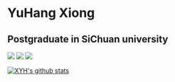 # YuHang Xiong

## Postgraduate in SiChuan university
![](https://img.shields.io/badge/language-C++-orange.svg?style=flat&logo=smart&logoColor=ffffff)
![](https://img.shields.io/badge/os-linux-blue?style=flat&logo=Linux&logoColor=ffffff)
![](https://img.shields.io/badge/use-matlab-brightgreen?style=flat&logo=mathworks&logoColor=ffffff)

[![XYH's github stats](https://github-readme-stats.vercel.app/api?username=ohmyjesus)](https://github.com/anuraghazra/github-readme-stats)
